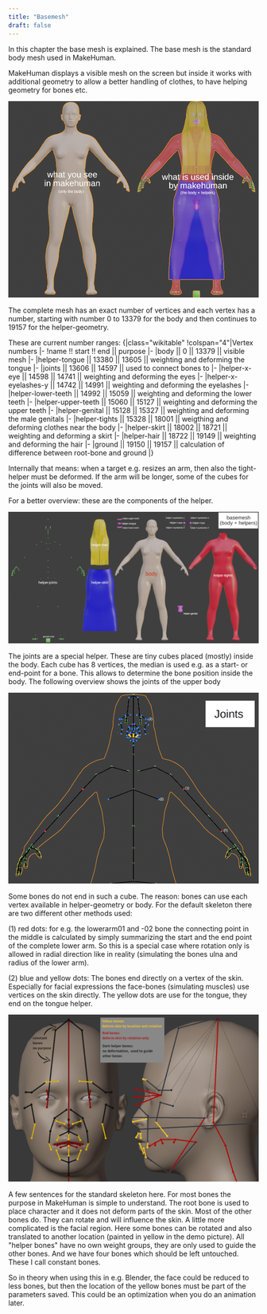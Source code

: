 ```yaml
---
title: "Basemesh"
draft: false
---
```


In this chapter the base mesh is explained. The base mesh is the standard body mesh used in MakeHuman.

MakeHuman displays a visible mesh on the screen but inside it works with additional geometry to allow a better handling of clothes, to have helping geometry for bones etc.
 


![Basemesh1.png](Basemesh1.png)



The complete mesh has an exact number of vertices and each vertex has a number, starting with number 0 to 13379 for the body and then continues to 19157 for the helper-geometry.

These are current number ranges:
{|class="wikitable"
!colspan="4"|Vertex numbers
|-
!name !! start !! end || purpose
|-
|body || 0 || 13379 || visible mesh
|-
|helper-tongue || 13380 || 13605 || weighting and deforming the tongue
|-
|joints || 13606 || 14597 || used to connect bones to
|-
|helper-x-eye || 14598 || 14741 || weighting and deforming the eyes
|-
|helper-x-eyelashes-y || 14742 || 14991 || weighting and deforming the eyelashes
|-
|helper-lower-teeth || 14992 || 15059 || weighting and deforming the lower teeth
|-
|helper-upper-teeth || 15060 || 15127 || weighting and deforming the upper teeth
|-
|helper-genital || 15128 || 15327 || weighting and deforming the male genitals
|-
|helper-tights || 15328 || 18001 || weigthing and deforming clothes near the body
|-
|helper-skirt || 18002 || 18721 || weighting and deforming a skirt
|-
|helper-hair || 18722 || 19149 || weighting and deforming the hair
|-
|ground || 19150 || 19157 || calculation of difference between root-bone and ground
|}


Internally that means: when a target e.g. resizes an arm, then also the tight-helper must be deformed. If the arm will be longer, some of the cubes for the joints will also be moved.
   
For a better overview: these are the components of the helper.





![Basemesh2.png](Basemesh2.png)




The joints are a special helper. These are tiny cubes placed (mostly) inside the body. Each cube has 8 vertices, the median is used e.g. as a start- or end-point for a bone. This allows to determine the bone position inside the body. The following overview shows the joints of the upper body



![Basemesh3.png](Basemesh3.png)




Some bones do not end in such a cube. The reason: bones can use each vertex available in helper-geometry or body. For the default skeleton there are two different other methods used:

(1) red dots: for e.g. the lowerarm01 and -02 bone the connecting point in the middle is calculated by simply summarizing the start and the end point of the complete lower arm. So this is a special case where rotation only is allowed in radial direction like in reality (simulating the bones ulna and radius of the lower arm).

(2) blue and yellow dots: The bones end directly on a vertex of the skin. Especially for facial expressions the face-bones (simulating muscles) use vertices on the skin directly. The yellow dots are use for the tongue, they end on the tongue helper.




![Facebones.png](Facebones.png)



A few sentences for the standard skeleton here. For most bones the purpose in MakeHuman is simple to understand. The root bone is used to place character and it does not deform parts of the skin. Most of the other bones do. They can rotate and will influence the skin. A little more complicated is the facial region. Here some bones can be rotated and also translated to another location (painted in yellow in the demo picture). All "helper bones" have no own weight groups, they are only used to guide the other bones. And we have four bones which should be left untouched. These I call constant bones.

So in theory when using this in e.g. Blender, the face could be reduced to less bones, but then the location of the yellow bones must be part of the parameters saved. This could be an optimization when you do an animation later.